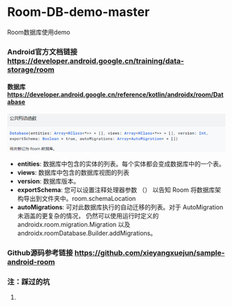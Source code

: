 # Room-DB-demo-master
Room数据库使用demo

### Android官方文档链接 https://developer.android.google.cn/training/data-storage/room

####  数据库 https://developer.android.google.cn/reference/kotlin/androidx/room/Database
![](room_database_constructor.png)
- **entities**: 数据库中包含的实体的列表。每个实体都会变成数据库中的一个表。
- **views**: 数据库中包含的数据库视图的列表
- **version**: 数据库版本。
- **exportSchema**:  您可以设置注释处理器参数 （） 以告知 Room 将数据库架构导出到文件夹中。room.schemaLocation
- **autoMigrations**: 可对此数据库执行的自动迁移的列表。对于 AutoMigration 未涵盖的更复杂的情况，
仍然可以使用运行时定义的 androidx.room.migration.Migration 以及 androidx.roomDatabase.Builder.addMigrations。
### Github源码参考链接 https://github.com/xieyangxuejun/sample-android-room

### 注：踩过的坑
1.
